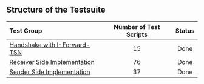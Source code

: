 ## Structure of the Testsuite
| Test Group                                                                             |   Number of Test Scripts | Status   |
| :------------------------------------------------------------------------------------- | :----------------------: | :------: |
| [Handshake with I-Forward-TSN](handshake-with-i-forward-tsn/)                          |                       15 | Done     |
| [Receiver Side Implementation](receiver-side-implementation/)                          |                       76 | Done     |
| [Sender Side Implementation](sender-side-implementation/)                              |                       37 | Done     |

